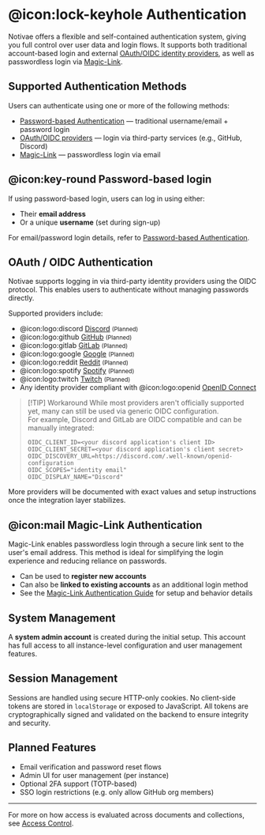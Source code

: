 # @icon:lock-keyhole Authentication

Notivae offers a flexible and self-contained authentication system, giving you full control over user data and login flows. It supports both traditional account-based login and external [OAuth/OIDC identity providers](#oauth-oidc-authentication), as well as passwordless login via [Magic-Link](./magic-link.md).

## Supported Authentication Methods

Users can authenticate using one or more of the following methods:

- [Password-based Authentication](./password.md) — traditional username/email + password login
- [OAuth/OIDC providers](#oauth-oidc-authentication) — login via third-party services (e.g., GitHub, Discord)
- [Magic-Link](./magic-link.md) — passwordless login via email

## @icon:key-round Password-based login

If using password-based login, users can log in using either:

* Their **email address**
* Or a unique **username** (set during sign-up)

For email/password login details, refer to [Password-based Authentication](./password.md).

## OAuth / OIDC Authentication

Notivae supports logging in via third-party identity providers using the OIDC protocol. This enables users to authenticate without managing passwords directly.

Supported providers include:

- @icon:logo:discord [Discord](./discord.md) <small>(Planned)</small>
- @icon:logo:github [GitHub](./github.md) <small>(Planned)</small>
- @icon:logo:gitlab [GitLab](./gitlab.md) <small>(Planned)</small>
- @icon:logo:google [Google](./google.md) <small>(Planned)</small>
- @icon:logo:reddit [Reddit](./reddit.md) <small>(Planned)</small>
- @icon:logo:spotify [Spotify](./spotify.md) <small>(Planned)</small>
- @icon:logo:twitch [Twitch](./twitch.md) <small>(Planned)</small>
- Any identity provider compliant with @icon:logo:openid [OpenID Connect](./oidc.md)

> [!TIP] Workaround
> While most providers aren't officially supported yet, many can still be used via generic OIDC configuration.  
> For example, Discord and GitLab are OIDC compatible and can be manually integrated:
> ```dotenv
> OIDC_CLIENT_ID=<your discord application's client ID>
> OIDC_CLIENT_SECRET=<your discord application's client secret>
> OIDC_DISCOVERY_URL=https://discord.com/.well-known/openid-configuration
> OIDC_SCOPES="identity email"
> OIDC_DISPLAY_NAME="Discord"
> ```

More providers will be documented with exact values and setup instructions once the integration layer stabilizes.

## @icon:mail Magic-Link Authentication

Magic-Link enables passwordless login through a secure link sent to the user's email address. This method is ideal for simplifying the login experience and reducing reliance on passwords.

- Can be used to **register new accounts**
- Can also be **linked to existing accounts** as an additional login method
- See the [Magic-Link Authentication Guide](./magic-link.md) for setup and behavior details

## System Management

A **system admin account** is created during the initial setup. This account has full access to all instance-level configuration and user management features.

## Session Management

Sessions are handled using secure HTTP-only cookies. No client-side tokens are stored in `localStorage` or exposed to JavaScript. All tokens are cryptographically signed and validated on the backend to ensure integrity and security.

## Planned Features

* Email verification and password reset flows
* Admin UI for user management (per instance)
* Optional 2FA support (TOTP-based)
* SSO login restrictions (e.g. only allow GitHub org members)

---

For more on how access is evaluated across documents and collections, see [Access Control](../../core-concepts/access-control.md).
